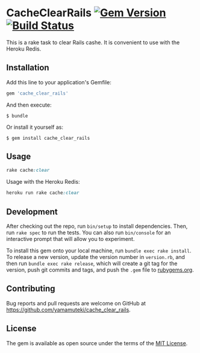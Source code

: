 # CacheClearRails [![Gem Version](https://badge.fury.io/rb/cache_clear_rails.svg)](https://badge.fury.io/rb/cache_clear_rails) [![Build Status](https://travis-ci.org/yamamuteki/cache_clear_rails.svg?branch=master)](https://travis-ci.org/yamamuteki/cache_clear_rails)

This is a rake task to clear Rails cashe. It is convenient to use with the Heroku Redis.

## Installation

Add this line to your application's Gemfile:

```ruby
gem 'cache_clear_rails'
```

And then execute:

    $ bundle

Or install it yourself as:

    $ gem install cache_clear_rails

## Usage

```ruby
rake cache:clear
```

Usage with the Heroku Redis:

```ruby
heroku run rake cache:clear
```

## Development

After checking out the repo, run `bin/setup` to install dependencies. Then, run `rake spec` to run the tests. You can also run `bin/console` for an interactive prompt that will allow you to experiment.

To install this gem onto your local machine, run `bundle exec rake install`. To release a new version, update the version number in `version.rb`, and then run `bundle exec rake release`, which will create a git tag for the version, push git commits and tags, and push the `.gem` file to [rubygems.org](https://rubygems.org).

## Contributing

Bug reports and pull requests are welcome on GitHub at https://github.com/yamamuteki/cache_clear_rails.


## License

The gem is available as open source under the terms of the [MIT License](http://opensource.org/licenses/MIT).

